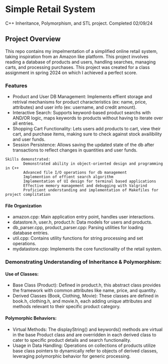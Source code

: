 # Simple Retail System
C++ Inheritance, Polymorphism, and STL project. Completed 02/09/24

## Project Overview
This repo contains my impelmentation of a simplified online retail system, taking inspiration from an Amazon like platform. This project involves reading a database of products and users, handling searches, managing carts, and processing purchases. This project was created for a class assignment in spring 2024 on which I achieved a perfect score. 

### Features
- Product and User DB Management: Implements effient storage and retrival mechanisms for product characteristics (ex: name, price, attributes) and user info (ex: username, and credit amount).
- Interactive Search: Supports keyword-based product searchs with AND/OR logic, maps keywords to products without having to iterate over all entries.
- Shopping Cart Functionality: Lets users add products to cart, view their cart, and purchase items, making sure to check against stock availibility and user funds.
- Session Persistence: Allows saving the updated state of the db after transactions to reflect changes in quantities and user funds.

```
Skills demonstrated:
        Demonstrated ability in object-oriented design and programming in C++
        Advanced file I/O operations for db management
        Implemention of effient search algorithm
        Implementation of UI design for terminal based applications
        Effective memory management and debugging with Valgrind
        Proficient understanding and implementation of Makefiles for project complitation
```

#### File Organization
- amazon.cpp: Main application entry point, handles user interactions.
- datastore.h, user.h, product.h: Data models for users and products.
- db_parser.cpp, product_parser.cpp: Parsing utilities for loading database entries.
- util.cpp: Contains utility functions for string processing and set operations.
- mydatastore.cpp: Implements the core functionality of the retail system.

### Demonstrating Understanding of Inheritance & Polymorphism:
#### Use of Classes:
- Base Class (Product): Defined in product.h, this abstract class provides the framework with common attributes like name, price, and quantity.
- Derived Classes (Book, Clothing, Movie): These classes are defined in book.h, clothing.h, and movie.h, each adding unique attributes and methods relevant to their specific product category.

#### Polymorphic Behaviors:
- Virtual Methods: The displayString() and keywords() methods are virtual in the base Product class and are overridden in each derived class to cater to specific product details and search functionality.
- Usage in Data Handling: Operations on collections of products utilize base class pointers to dynamically refer to objects of derived classes, leveraging polymorphic behavior for generic processing.
